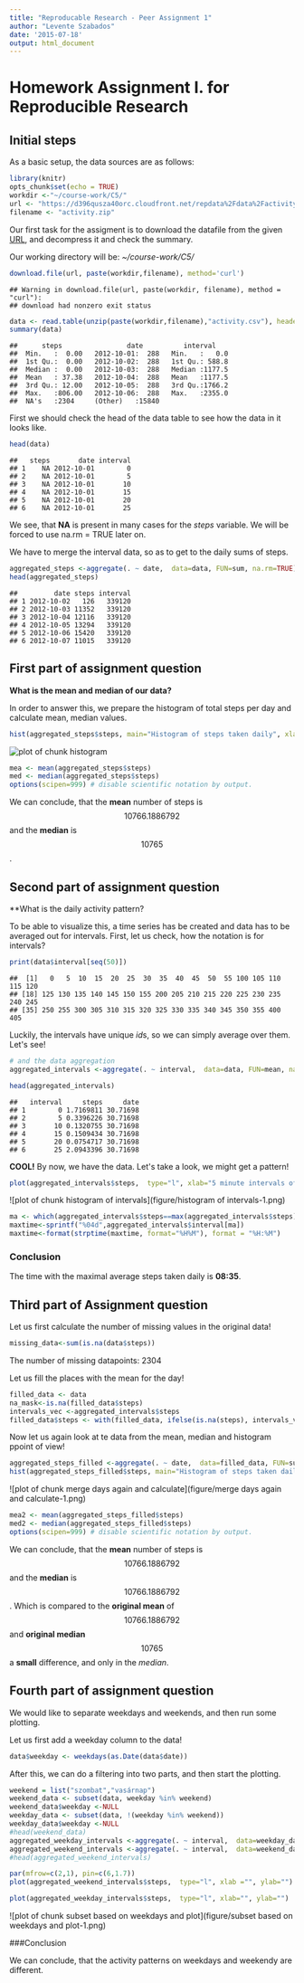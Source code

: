 ```yaml
---
title: "Reproducable Research - Peer Assignment 1"
author: "Levente Szabados"
date: '2015-07-18'
output: html_document
---
```


# Homework Assignment I. for Reproducible Research
## Initial steps

As a basic setup, the data sources are as follows:



```r
library(knitr)
opts_chunk$set(echo = TRUE)
workdir <-"~/course-work/C5/"
url <- "https://d396qusza40orc.cloudfront.net/repdata%2Fdata%2Factivity.zip"
filename <- "activity.zip"
```

Our first task for the assigment is to download the datafile from the given [URL](https://d396qusza40orc.cloudfront.net/repdata%2Fdata%2Factivity.zip), and decompress it and check the summary.

Our working directory will be: *~/course-work/C5/*


```r
download.file(url, paste(workdir,filename), method='curl')
```

```
## Warning in download.file(url, paste(workdir, filename), method = "curl"):
## download had nonzero exit status
```

```r
data <- read.table(unzip(paste(workdir,filename),"activity.csv"), header=TRUE, sep=",")
summary(data)
```

```
##      steps                date          interval     
##  Min.   :  0.00   2012-10-01:  288   Min.   :   0.0  
##  1st Qu.:  0.00   2012-10-02:  288   1st Qu.: 588.8  
##  Median :  0.00   2012-10-03:  288   Median :1177.5  
##  Mean   : 37.38   2012-10-04:  288   Mean   :1177.5  
##  3rd Qu.: 12.00   2012-10-05:  288   3rd Qu.:1766.2  
##  Max.   :806.00   2012-10-06:  288   Max.   :2355.0  
##  NA's   :2304     (Other)   :15840
```

First we should check the head of the data table to see how the data in it looks like.


```r
head(data)
```

```
##   steps       date interval
## 1    NA 2012-10-01        0
## 2    NA 2012-10-01        5
## 3    NA 2012-10-01       10
## 4    NA 2012-10-01       15
## 5    NA 2012-10-01       20
## 6    NA 2012-10-01       25
```

We see, that **NA** is present in many cases for the *steps* variable. We will be forced to use na.rm = TRUE later on.

We have to merge the interval data, so as to get to the daily sums of steps.


```r
aggregated_steps <-aggregate(. ~ date,  data=data, FUN=sum, na.rm=TRUE)
head(aggregated_steps)
```

```
##         date steps interval
## 1 2012-10-02   126   339120
## 2 2012-10-03 11352   339120
## 3 2012-10-04 12116   339120
## 4 2012-10-05 13294   339120
## 5 2012-10-06 15420   339120
## 6 2012-10-07 11015   339120
```

## First part of assignment question

**What is the mean and median of our data?**

In order to answer this, we prepare the histogram of total steps per day and calculate mean, median values.


```r
hist(aggregated_steps$steps, main="Histogram of steps taken daily", xlab="Steps", ylab="Days")
```

![plot of chunk histogram](figure/histogram-1.png) 

```r
mea <- mean(aggregated_steps$steps)
med <- median(aggregated_steps$steps)
options(scipen=999) # disable scientific notation by output.
```

We can conclude, that the **mean** number of steps is $$10766.1886792$$ and the **median** is $$10765$$.

## Second part of assignment question
**What is the daily activity pattern?

To be able to visualize this, a time series has be created and data has to be averaged out for intervals.
First, let us check, how the notation is for intervals?


```r
print(data$interval[seq(50)])
```

```
##  [1]   0   5  10  15  20  25  30  35  40  45  50  55 100 105 110 115 120
## [18] 125 130 135 140 145 150 155 200 205 210 215 220 225 230 235 240 245
## [35] 250 255 300 305 310 315 320 325 330 335 340 345 350 355 400 405
```

Luckily, the intervals have unique *id*s, so we can simply average over them.
Let's see!


```r
# and the data aggregation
aggregated_intervals <-aggregate(. ~ interval,  data=data, FUN=mean, na.rm=TRUE)

head(aggregated_intervals)
```

```
##   interval     steps     date
## 1        0 1.7169811 30.71698
## 2        5 0.3396226 30.71698
## 3       10 0.1320755 30.71698
## 4       15 0.1509434 30.71698
## 5       20 0.0754717 30.71698
## 6       25 2.0943396 30.71698
```

**COOL!** 
By now, we have the data.
Let's take a look, we might get a pattern!


```r
plot(aggregated_intervals$steps,  type="l", xlab="5 minute intervals of the day", ylab="Average steps taken")
```

![plot of chunk histogram of intervals](figure/histogram of intervals-1.png) 

```r
ma <- which(aggregated_intervals$steps==max(aggregated_intervals$steps),arr.ind=TRUE)
maxtime<-sprintf("%04d",aggregated_intervals$interval[ma])
maxtime<-format(strptime(maxtime, format="%H%M"), format = "%H:%M")
```

### Conclusion
The time with the maximal average steps taken daily is **08:35**.

## Third part of Assignment question

Let us first calculate the number of missing values in the original data!


```r
missing_data<-sum(is.na(data$steps))
```

The number of missing datapoints: $2304$

Let us fill the places with the mean for the day!


```r
filled_data <- data
na_mask<-is.na(filled_data$steps)
intervals_vec <-aggregated_intervals$steps
filled_data$steps <- with(filled_data, ifelse(is.na(steps), intervals_vec , steps))
```

Now let us again look at te data from the mean, median and histogram ppoint of view!


```r
aggregated_steps_filled <-aggregate(. ~ date,  data=filled_data, FUN=sum, na.rm=TRUE)
hist(aggregated_steps_filled$steps, main="Histogram of steps taken daily - NA filled", xlab="Steps", ylab="Days")
```

![plot of chunk merge days again and calculate](figure/merge days again and calculate-1.png) 

```r
mea2 <- mean(aggregated_steps_filled$steps)
med2 <- median(aggregated_steps_filled$steps)
options(scipen=999) # disable scientific notation by output.
```

We can conclude, that the **mean** number of steps is $$10766.1886792$$ and the **median** is $$10766.1886792$$.
Which is compared to the **original mean** of  $$10766.1886792$$ and **original median** $$10765$$ a **small** difference, and only in the *median*.

## Fourth part of assignment question

We would like to separate weekdays and weekends, and then run some plotting.

Let us first add a weekday column to the data!


```r
data$weekday <- weekdays(as.Date(data$date))
```

After this, we can do a filtering into two parts, and then start the plotting.


```r
weekend = list("szombat","vasárnap")
weekend_data <- subset(data, weekday %in% weekend)
weekend_data$weekday <-NULL
weekday_data <- subset(data, !(weekday %in% weekend))
weekday_data$weekday <-NULL
#head(weekend_data)
aggregated_weekday_intervals <-aggregate(. ~ interval,  data=weekday_data, FUN=mean, na.rm=TRUE)
aggregated_weekend_intervals <-aggregate(. ~ interval,  data=weekend_data, FUN=mean, na.rm=TRUE)
#head(aggregated_weekend_intervals)

par(mfrow=c(2,1), pin=c(6,1.7))
plot(aggregated_weekend_intervals$steps,  type="l", xlab ="", ylab="")

plot(aggregated_weekday_intervals$steps,  type="l", xlab="", ylab="")
```

![plot of chunk subset based on weekdays and plot](figure/subset based on weekdays and plot-1.png) 


###Conclusion

We can conclude, that the activity patterns on weekdays and weekendy are different.

